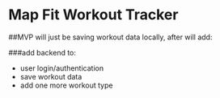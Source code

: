 # Map Fit Workout Tracker

##MVP will just be saving workout data locally, after will add:

###add backend to:

- user login/authentication
- save workout data
- add one more workout type
